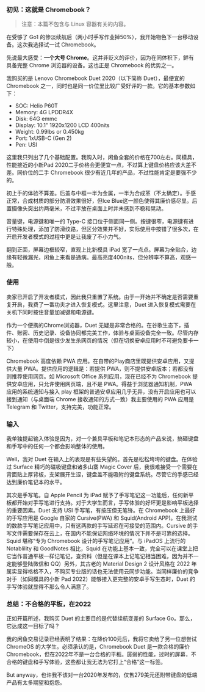### 初见：这就是 Chromebook？

> 注意：本篇不包含与 Linux 容器有关的内容。

在受够了 Go1 的惨淡续航后（两小时手写作业掉50%），我开始物色下一台移动设备。这次我选择试一试 Chromebook。

先说最大感受：**一个大号 Chrome**。这并非贬义的评价，因为在同体积下，鲜有具备完整 Chrome 浏览器的设备。这也正是 Chromebook 的优势之一。

我购买的是 Lenovo Chromebook Duet 2020（以下简称 Duet），最便宜的 Chromebook 之一，同时也是同一价位里比较广受好评的一款。它的基本参数如下：

* SOC: Helio P60T
* Memory: 4G LPDDR4X
* Disk: 64G emmc
* Display: 10.1" 1920x1200 LCD 400nits
* Weight: 0.99lbs or 0.450kg
* Port: 1xUSB-C (Gen 2)
* Pen: USI

这里我只列出了几个基础配置。我购入时，闲鱼全套的价格在700左右。同模具，性能接近的小新Pad 2020二手价格会更便宜一点，不过算上键盘价格应该大差不差。同价位的二手 Chromebook 很少有近几年的产品，不过性能肯定是要强不少的。

初上手的体验不算差。后盖与中框一半为金属，一半为合成革（不太确定）。手感正常，合成材质的部分防滑效果很好，但Ice Blue这一颜色使得其廉价感尽显。后置摄像头突出约两毫米，不过平放在桌面上时并未感到不稳和晃动。

音量键，电源键和唯一的 Type-C 接口位于侧面同一侧。按键很窄，电源键有进行特殊处理，添加了防滑纹路，但区分效果并不好，实际使用中按错了很多次，在开启开发者模式的过程中更是让我废了不小力气。

翻到正面，屏幕边框较窄，直观上比新模具 iPad 宽了一点点。屏幕为全贴合，边缘有轻微漏光，闲鱼上来看是通病。最高亮度400nits，但分辨率不算高，观感一般。

### 使用

卖家已开启了开发者模式，因此我只重置了系统。由于一开始并不确定是否需要重复开启，我费了一番功夫才进入恢复模式。这里注意，Duet 进入恢复模式需要在关机下同时按住音量加减键和电源键。

作为一个便携的Chrome浏览器，Duet 无疑是非常合格的。在谷歌生态下，插件、账密、历史记录、设备协同都完美工作，体验与桌面设备完全一致。尽管内存较小，在使用中倒是很少发生杀网页的情况（但在切换安卓应用时不可避免要卡一下）

Chromebook 高度依赖 PWA 应用。在自带的Play商店里既提供安卓应用，又提供大量 PWA。提供应用的逻辑是：若提供 PWA，则不提供安卓版本；若都没有则推荐使用网页。如 Microsoft Office 系列应用，现在已经不为 Chromebook 提供安卓应用，只允许使用网页端，且不是 PWA。得益于浏览器通知机制，PWA 应用的系统通知与接入 play 框架的普通安卓应用几乎无异，没有开启应用也可以接到通知（与桌面端 Chrome 接收通知的方式一致）我主要使用的 PWA 应用是 Telegram 和 Twitter，支持完美，功能正常。

### 输入

我单独提起输入体验是因为，对一个兼具平板和笔记本形态的产品来说，搞砸键盘和手写中的任何一个都会影响整体的使用。

Well，我对 Duet 在输入上的表现是有些失望的。首先是松松垮垮的键盘。在体验过 Surface 精巧的磁吸键盘和诸多山寨 Magic Cover 后，我很难接受一个需要在背面贴上厚背板，支架展开生涩，键盘盖不能吸附的键盘系统。尽管它的手感已经达到廉价笔记本的水平。

其次是手写笔。自 Apple Pencil 为 iPad 赋予了手写笔记这一功能后，任何新平板都开始对手写笔进行支持。对于大学生而言，手写体验的好坏更是影响平板选择的重要因素。Duet 支持 USI 手写笔，有按压但无笔锋。在 Chromebook 上最好的手写应用是 Google 自家的 Cursive(PWA) 和 Squid(Android APP)。在我测试的数款手写笔记应用中，只有这两款的手写延迟在可接受的范围内。Cursive 的手写文件需要保存在云上，在国内不能保证网络环境的情况下并不是可靠的选择。Squid 堪称“专为 Chromebook 设计的手写笔记应用”。与 iPadOS 上流行的 Notablility 和 GoodNotes 相比，Squid 在功能上基本一致，完全可以在课堂上把它当作普通平板一样记笔记，查资料（但是在课本上记笔记相当困难，因为并不一定能够登陆微信和 QQ）另外，其古老的 Material Design 2 设计风格在 2022 年属实显得格格不入，不购买专业版的话也无法使用云同步功能。当同样廉价的竞争对手（如同模具的小新 Pad 2022）能够接入更完整的安卓手写生态时，Duet 的手写体验就显得不那么令人满意了。

### 总结：不合格的平板，在2022

正如开篇所述，我购买 Duet 的主要目的是代替续航变差的 Surface Go。那么，它达成这一目标了吗？

我的闲鱼交易记录已经表明了结果：在降价100元后，我将它卖给了另一位想尝试 ChromeOS 的大学生。必须承认的是，Chromebook Duet 是一款合格的廉价 Chromebook，但在2022年不是一台合格的平板。孱弱的性能，过时的屏幕，不合格的键盘和手写体验，这些都让我无法为它打上“合格”这一标签。

But anyway，也许我不该对一台2020年发布的，仅售279美元还附带键盘的低端产品有太多期望和抱怨。
